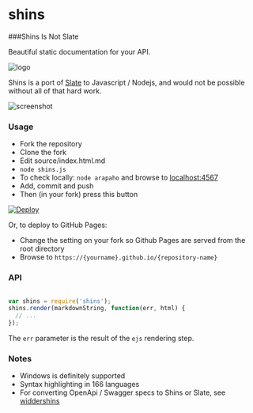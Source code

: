 # shins
###Shins Is Not Slate

Beautiful static documentation for your API.

![logo](http://mermade.github.io/shins/logo.jpg)

Shins is a port of [Slate](https://github.com/lord/slate) to Javascript / Nodejs, and would
not be possible without all of that hard work.

![screenshot](http://mermade.github.io/shins/screenshot.jpg)

### Usage

* Fork the repository
* Clone the fork
* Edit source/index.html.md
* `node shins.js`
* To check locally: `node arapaho` and browse to [localhost:4567](http://localhost:4567)
* Add, commit and push
* Then (in your fork) press this button

[![Deploy](https://www.herokucdn.com/deploy/button.svg)](https://heroku.com/deploy)

Or, to deploy to GitHub Pages:

* Change the setting on your fork so Github Pages are served from the root directory
* Browse to `https://{yourname}.github.io/{repository-name}`

### API

````javascript

var shins = require('shins');
shins.render(markdownString, function(err, html) {
  // ...
});
````

The `err` parameter is the result of the `ejs` rendering step.

### Notes

* Windows is definitely supported
* Syntax highlighting in 166 languages
* For converting OpenApi / Swagger specs to Shins or Slate, see [widdershins](http://github.com/mermade/widdershins)
